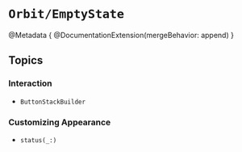 # ``Orbit/EmptyState``

@Metadata {
    @DocumentationExtension(mergeBehavior: append)
}

## Topics

### Interaction

- ``ButtonStackBuilder``

### Customizing Appearance

- ``status(_:)``
